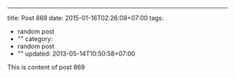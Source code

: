 ---
title: Post 869
date: 2015-01-16T02:26:08+07:00
tags:
  - random post
  - ""
category:
  - random post
  - ""
updated: 2013-05-14T10:50:58+07:00

This is content of post 869